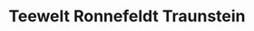 ---
title: "Teewelt Ronnefeldt Traunstein"
url: /traunstein/teewelt-ronnefeldt-traunstein/
shop: Tee
---
